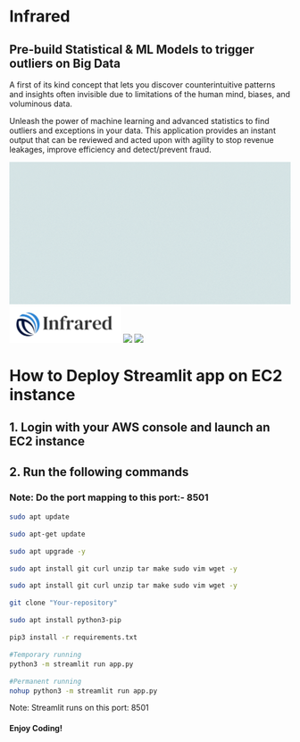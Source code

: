 # Infrared
## Pre-build Statistical & ML Models to trigger outliers on Big Data
A first of its kind concept that lets you discover counterintuitive patterns and insights often invisible due to limitations of the human mind, biases, and voluminous data.

Unleash the power of machine learning and advanced statistics to find outliers and exceptions in your data. This application provides an instant output that can be reviewed and acted upon with agility to stop revenue leakages, improve efficiency and detect/prevent fraud.
<br>

<img src="lifecycle1.gif">
<img src="ilogo.png" width="200">
<img src="infrared.gif" width="300">
<img src="animate2-unscreen.gif.gif" width="300">


# How to Deploy Streamlit app on EC2 instance

## 1. Login with your AWS console and launch an EC2 instance

## 2. Run the following commands

### Note: Do the port mapping to this port:- 8501

```bash
sudo apt update
```

```bash
sudo apt-get update
```

```bash
sudo apt upgrade -y
```

```bash
sudo apt install git curl unzip tar make sudo vim wget -y
```

```bash
sudo apt install git curl unzip tar make sudo vim wget -y
```

```bash
git clone "Your-repository"
```

```bash
sudo apt install python3-pip
```

```bash
pip3 install -r requirements.txt
```

```bash
#Temporary running
python3 -m streamlit run app.py
```

```bash
#Permanent running
nohup python3 -m streamlit run app.py
```

Note: Streamlit runs on this port: 8501
#### Enjoy Coding!
